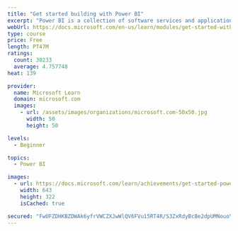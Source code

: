 ```yaml
---
title: "Get started building with Power BI"
excerpt: "Power BI is a collection of software services and applications that let you connect to all sorts of data sources and create compelling visuals and reports. You can benefit from receiving those reports, or you can share them with others inside or outside your organization. Learn the basics of Power BI, how its services and applications work together, and how they can be used to create or experience compelling visuals and analytics based on your data."
webUrl: https://docs.microsoft.com/en-us/learn/modules/get-started-with-power-bi/
type: course
price: Free
length: PT47M
ratings:
  count: 30233
  average: 4.757748
heat: 139

provider:
  name: Microsoft Learn
  domain: microsoft.com
  images:
    - url: /assets/images/organizations/microsoft.com-50x50.jpg
      width: 50
      height: 50

levels:
  - Beginner

topics:
  - Power BI

images:
  - url: https://docs.microsoft.com/learn/achievements/get-started-power-bi-social.png
    width: 643
    height: 322
    isCached: true

secured: "FwUFZDHKBZDWAk6yfrVWCZXJwWlQV6FVu15RT4R/S3ZxRdyBcBe2dpUMNouoYj4uT+ZPIz90kUlMW9Urfwo0YPRIK/4KzBFBSJMWZcV9JEV/HtQCw1lQvw3GOHWTWaMbRNggnx7OZLNPKzHBlfBdzDIqB/S5yx5lol1L6di2XhqM2pOZHvPgE4DLuw3hVZ13C+egilPUZfWF327iWw0sk8MLsYuaczVwvohrVeu3CX06vY3/8VTnxDZ7e1oPPCbsPpkia9kUVH5nC8AM5m3EvpC5K2fCASjdtd7ej5uiIeCOvpWzK+DGK+aRtk9AEMj2YxwozrOyCoz7mLuimx8bYjJra6/9NdP0LJOZbrx+qq0s3YHQZOe4k/Gp6FXt4hoonvSZe831YSf6aqnqtaRgAnJqUshu3dV4fAT12ETuq9cF/PyYuNPFG4IfcsfQl9mT;xQFmWBVVPIT52wyBMx5Y1w=="
---
```


